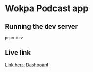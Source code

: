 # Wokpa Podcast app

## Running the dev server

```
pnpm dev
```

## Live link

[Link here:](https://wokpa-theta.vercel.app/)
[Dashboard](https://wokpa-theta.vercel.app/dashboard)
